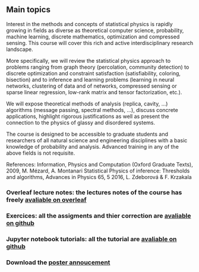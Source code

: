 ## Main topics

Interest in the methods and concepts of statistical physics is rapidly growing in fields as diverse as theoretical computer science, probability, machine learning, discrete mathematics, optimization and compressed sensing. This course will cover this rich and active interdisciplinary research landscape.

More specifically, we will review the statistical physics approach to problems ranging from graph theory (percolation, community detection) to discrete optimization and constraint satisfaction (satisfiability, coloring, bisection) and to inference and learning problems (learning in neural networks, clustering of data and of networks, compressed sensing or sparse linear regression, low-rank matrix and tensor factorization, etc.).

We will expose theoretical methods of analysis (replica, cavity, ...) algorithms (message passing, spectral methods, ...), discuss concrete applications, highlight rigorous justifications as well as present the connection to the physics of glassy and disordered systems.

The course is designed to be accessible to graduate students and researchers of all natural science and engineering disciplines with a basic knowledge of probability and analysis. Advanced training in any of the above fields is not requisite.

 References: 
 Information, Physics and Computation (Oxford Graduate Texts), 2009, M. Mézard, A. Montanari
 Statistical Physics of inference: Thresholds and algorithms, Advances in Physics 65, 5 2016, L. Zdeborová & F. Krzakala 

### Overleaf lecture notes: the lectures notes of the course has freely [avaliable on overleaf](https://www.overleaf.com/16367764mcnrxmkntrkf)

### Exercices: all the assigments and thier correction are [avaliable on github](https://github.com/sphinxteam/DukeLecture2018/tree/master/exercices)


### Jupyter notebook tutorials: all the tutorial are [avaliable on github](https://github.com/sphinxteam/DukeLecture2018/tree/master/AMP-tuto)

### Download the [poster annoucement](DUKE.pdf)

